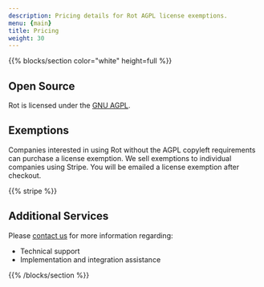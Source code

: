 ```yaml
---
description: Pricing details for Rot AGPL license exemptions.
menu: {main}
title: Pricing
weight: 30
---
```


{{% blocks/section color="white" height=full %}}
## Open Source

Rot is licensed under the [GNU AGPL](https://www.gnu.org/licenses/agpl-3.0.en.html).

## Exemptions

Companies interested in using Rot without the AGPL copyleft requirements can purchase a license exemption.  We sell exemptions to individual companies using Stripe.  You will be emailed a license exemption after checkout.

{{% stripe %}}

## Additional Services

Please [contact us](mailto:info@candid.dev?subject=Rot%20Pricing) for more information regarding:

- Technical support
- Implementation and integration assistance

{{% /blocks/section %}}
